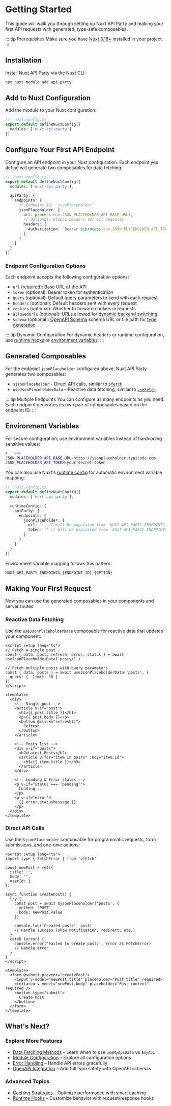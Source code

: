 # Getting Started

This guide will walk you through setting up Nuxt API Party and making your first API requests with generated, type-safe composables.

::: tip Prerequisites
Make sure you have [Nuxt 3.18+](https://nuxt.com/docs/getting-started/installation) installed in your project.
:::

## Installation

Install Nuxt API Party via the Nuxt CLI:

```bash
npx nuxt module add api-party
```

## Add to Nuxt Configuration

Add the module to your Nuxt configuration:

```ts
// `nuxt.config.ts`
export default defineNuxtConfig({
  modules: ['nuxt-api-party']
})
```

## Configure Your First API Endpoint

Configure an API endpoint in your Nuxt configuration. Each endpoint you define will generate two composables for data fetching:

```ts
// `nuxt.config.ts`
export default defineNuxtConfig({
  modules: ['nuxt-api-party'],

  apiParty: {
    endpoints: {
      // Endpoint ID: `jsonPlaceholder`
      jsonPlaceholder: {
        url: process.env.JSON_PLACEHOLDER_API_BASE_URL!,
        // Optional: Global headers for all requests
        headers: {
          Authorization: `Bearer ${process.env.JSON_PLACEHOLDER_API_TOKEN!}`
        }
      }
    }
  }
})
```

### Endpoint Configuration Options

Each endpoint accepts the following configuration options:

- `url` (required): Base URL of the API
- `token` (optional): Bearer token for authentication
- `query` (optional): Default query parameters to send with each request
- `headers` (optional): Default headers sent with every request
- `cookies` (optional): Whether to forward cookies in requests
- `allowedUrls` (optional): URLs allowed for [dynamic backend switching](/guides/dynamic-backend-url)
- `schema` (optional): [OpenAPI Schema](https://swagger.io/resources/open-api) schema URL or file path for [type generation](/guides/openapi-integration)

::: tip Dynamic Configuration
For dynamic headers or runtime configuration, use [runtime hooks](/guides/hooks) or [environment variables](#environment-variables).
:::

## Generated Composables

For the endpoint `jsonPlaceholder` configured above, Nuxt API Party generates two composables:

- `$jsonPlaceholder` – Direct API calls, similar to [`$fetch`](https://nuxt.com/docs/api/utils/dollarfetch)
- `useJsonPlaceholderData` – Reactive data fetching, similar to [`useFetch`](https://nuxt.com/docs/api/composables/use-fetch)

::: tip Multiple Endpoints
You can configure as many endpoints as you need. Each endpoint generates its own pair of composables based on the endpoint ID.
:::

## Environment Variables

For secure configuration, use environment variables instead of hardcoding sensitive values:

```bash
# `.env`
JSON_PLACEHOLDER_API_BASE_URL=https://jsonplaceholder.typicode.com
JSON_PLACEHOLDER_API_TOKEN=your-secret-token
```

You can also use Nuxt's [runtime config](https://nuxt.com/docs/api/nuxt-config#runtimeconfig) for automatic environment variable mapping:

```ts
// `nuxt.config.ts`
export default defineNuxtConfig({
  modules: ['nuxt-api-party'],

  runtimeConfig: {
    apiParty: {
      endpoints: {
        jsonPlaceholder: {
          url: '', // Will be populated from `NUXT_API_PARTY_ENDPOINTS_JSON_PLACEHOLDER_URL`
          token: '' // Will be populated from `NUXT_API_PARTY_ENDPOINTS_JSON_PLACEHOLDER_TOKEN`
        }
      }
    }
  }
})
```

Environment variable mapping follows this pattern:
```bash
NUXT_API_PARTY_ENDPOINTS_{ENDPOINT_ID}_{OPTION}
```

## Making Your First Request

Now you can use the generated composables in your components and server routes.

### Reactive Data Fetching

Use the `useJsonPlaceholderData` composable for reactive data that updates your component:

```vue
<script setup lang="ts">
// Fetch a single post
const { data: post, refresh, error, status } = await useJsonPlaceholderData('posts/1')

// Fetch multiple posts with query parameters
const { data: posts } = await useJsonPlaceholderData('posts', {
  query: { _limit: 10 }
})
</script>

<template>
  <div>
    <!-- Single post -->
    <article v-if="post">
      <h1>{{ post.title }}</h1>
      <p>{{ post.body }}</p>
      <button @click="refresh()">
        Refresh
      </button>
    </article>

    <!-- Posts list -->
    <div v-if="posts">
      <h2>Latest Posts</h2>
      <article v-for="item in posts" :key="item.id">
        <h3>{{ item.title }}</h3>
      </article>
    </div>

    <!-- Loading & Error states -->
    <p v-if="status === 'pending'">
      Loading...
    </p>
    <p v-if="error">
      {{ error.statusMessage }}
    </p>
  </div>
</template>
```

### Direct API Calls

Use the `$jsonPlaceholder` composable for programmatic requests, form submissions, and one-time actions:

```vue
<script setup lang="ts">
import type { FetchError } from 'ofetch'

const newPost = ref({
  title: '',
  body: '',
  userId: 1
})

async function createPost() {
  try {
    const post = await $jsonPlaceholder('posts', {
      method: 'POST',
      body: newPost.value
    })

    console.log('Created post:', post)
    // Handle success (show notification, redirect, etc.)
  }
  catch (error) {
    console.error('Failed to create post:', error as FetchError)
    // Handle error
  }
}
</script>

<template>
  <form @submit.prevent="createPost">
    <input v-model="newPost.title" placeholder="Post title" required>
    <textarea v-model="newPost.body" placeholder="Post content" required />
    <button type="submit">
      Create Post
    </button>
  </form>
</template>
```

## What's Next?

### Explore More Features

- [Data Fetching Methods](/essentials/data-fetching-methods) – Learn when to use `useMyApiData` vs `$myApi`
- [Module Configuration](/essentials/module-configuration) – Explore all configuration options
- [Error Handling](/guides/error-handling) – Handle API errors gracefully
- [OpenAPI Integration](/guides/openapi-integration) – Add full type safety with OpenAPI schemas

### Advanced Topics

- [Caching Strategies](/guides/caching-strategies) – Optimize performance with smart caching
- [Runtime Hooks](/guides/hooks) – Customize behavior with request/response hooks
